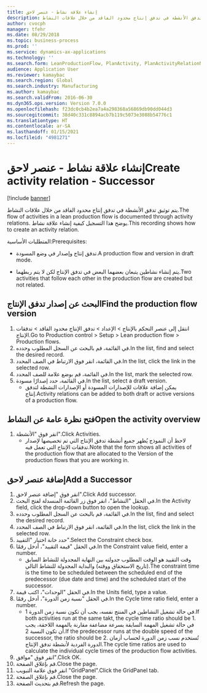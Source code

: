 ```yaml
---
title: إنشاء علاقة نشاط - عنصر لاحق
description: يتم توثيق تدفق الأنشطة في تدفق إنتاج محدود الفاقد من خلال علاقات النشاط.
author: cvocph
manager: tfehr
ms.date: 08/29/2018
ms.topic: business-process
ms.prod: ''
ms.service: dynamics-ax-applications
ms.technology: ''
ms.search.form: LeanProductionFlow, PlanActivity, PlanActivityRelationNew, PlanActivityLookup, DefaultDashboard
audience: Application User
ms.reviewer: kamaybac
ms.search.region: Global
ms.search.industry: Manufacturing
ms.author: kamaybac
ms.search.validFrom: 2016-06-30
ms.dyn365.ops.version: Version 7.0.0
ms.openlocfilehash: f23dc0cb4b2ea7a4a298368a56869db90dd044d3
ms.sourcegitcommit: 38d40c331c8894acb7b119c5073e3088b54776c1
ms.translationtype: HT
ms.contentlocale: ar-SA
ms.lasthandoff: 01/15/2021
ms.locfileid: "4981271"
---
```

# <a name="create-activity-relation---successor"></a><span data-ttu-id="12a25-103">إنشاء علاقة نشاط - عنصر لاحق</span><span class="sxs-lookup"><span data-stu-id="12a25-103">Create activity relation - Successor</span></span>

[!include [banner](../../includes/banner.md)]

<span data-ttu-id="12a25-104">يتم توثيق تدفق الأنشطة في تدفق إنتاج محدود الفاقد من خلال علاقات النشاط.</span><span class="sxs-lookup"><span data-stu-id="12a25-104">The flow of activities in a lean production flow is documented through activity relations.</span></span> <span data-ttu-id="12a25-105">يوضح هذا التسجيل كيفية إنشاء علاقة نشاط.</span><span class="sxs-lookup"><span data-stu-id="12a25-105">This recording shows how to create an activity relation.</span></span>

<span data-ttu-id="12a25-106">المتطلبات الأساسية:</span><span class="sxs-lookup"><span data-stu-id="12a25-106">Prerequisites:</span></span>

- <span data-ttu-id="12a25-107">تدفق إنتاج وإصدار في وضع المسودة.</span><span class="sxs-lookup"><span data-stu-id="12a25-107">A production flow and version in draft mode.</span></span> 

- <span data-ttu-id="12a25-108">يتم إنشاء نشاطين يتبعان بعضهما البعض في تدفق الإنتاج لكن لا يتم ربطهما.</span><span class="sxs-lookup"><span data-stu-id="12a25-108">Two activities that follow each other in the production flow are created but not related.</span></span>


## <a name="find-the-production-flow-version"></a><span data-ttu-id="12a25-109">البحث عن إصدار تدفق الإنتاج</span><span class="sxs-lookup"><span data-stu-id="12a25-109">Find the production flow version</span></span> 
1. <span data-ttu-id="12a25-110">انتقل إلى عنصر التحكم بالإنتاج > الإعداد > تدفق الإنتاج محدود الفاقد > تدفقات الإنتاج.</span><span class="sxs-lookup"><span data-stu-id="12a25-110">Go to Production control > Setup > Lean production flow > Production flows.</span></span>
2. <span data-ttu-id="12a25-111">في القائمة، قم بالبحث عن السجل المطلوب وحدده.</span><span class="sxs-lookup"><span data-stu-id="12a25-111">In the list, find and select the desired record.</span></span>
3. <span data-ttu-id="12a25-112">في القائمة، انقر فوق الارتباط في الصف المحدد.</span><span class="sxs-lookup"><span data-stu-id="12a25-112">In the list, click the link in the selected row.</span></span>
4. <span data-ttu-id="12a25-113">في القائمة، قم بوضع علامة للصف المحدد.</span><span class="sxs-lookup"><span data-stu-id="12a25-113">In the list, mark the selected row.</span></span>
5. <span data-ttu-id="12a25-114">في القائمة، حدد إصدارًا مسودة.</span><span class="sxs-lookup"><span data-stu-id="12a25-114">In the list, select a draft version.</span></span>
    * <span data-ttu-id="12a25-115">يمكن إضافة علاقات للإصدارات المسودة أو الإصدارات النشطة لتدفق إنتاج.</span><span class="sxs-lookup"><span data-stu-id="12a25-115">Activity relations can be added to both draft or active versions of a production flow.</span></span>  

## <a name="open-the-activity-overview"></a><span data-ttu-id="12a25-116">فتح نظرة عامة عن النشاط</span><span class="sxs-lookup"><span data-stu-id="12a25-116">Open the activity overview</span></span>
1. <span data-ttu-id="12a25-117">انقر فوق "الأنشطة".</span><span class="sxs-lookup"><span data-stu-id="12a25-117">Click Activities.</span></span>
    * <span data-ttu-id="12a25-118">لاحظ أن النموذج يُظهر جميع أنشطة تدفق الإنتاج التي تم تخصيصها لإصدار تدفقات الإنتاج التي تعمل فيه.</span><span class="sxs-lookup"><span data-stu-id="12a25-118">Note that the form shows all activities of the production flow that are allocated to the Version of the production flows that you are working in.</span></span>  

## <a name="add-a-successor"></a><span data-ttu-id="12a25-119">إضافة عنصر لاحق</span><span class="sxs-lookup"><span data-stu-id="12a25-119">Add a Successor</span></span>
1. <span data-ttu-id="12a25-120">انقر فوق "إضافة عنصر لاحق".</span><span class="sxs-lookup"><span data-stu-id="12a25-120">Click Add successor.</span></span>
2. <span data-ttu-id="12a25-121">في الحقل "النشاط"، انقر فوق زر القائمة المنسدلة لفتح البحث.</span><span class="sxs-lookup"><span data-stu-id="12a25-121">In the Activity field, click the drop-down button to open the lookup.</span></span>
3. <span data-ttu-id="12a25-122">في القائمة، قم بالبحث عن السجل المطلوب وحدده.</span><span class="sxs-lookup"><span data-stu-id="12a25-122">In the list, find and select the desired record.</span></span>
4. <span data-ttu-id="12a25-123">في القائمة، انقر فوق الارتباط في الصف المحدد.</span><span class="sxs-lookup"><span data-stu-id="12a25-123">In the list, click the link in the selected row.</span></span>
5. <span data-ttu-id="12a25-124">حدد خانة اختيار "التقييد".</span><span class="sxs-lookup"><span data-stu-id="12a25-124">Select the Constraint check box.</span></span>
6. <span data-ttu-id="12a25-125">في الحقل "قيمة التقييد"، أدخل رقمًا.</span><span class="sxs-lookup"><span data-stu-id="12a25-125">In the Constraint value field, enter a number.</span></span>
    * <span data-ttu-id="12a25-126">وقت التقييد هو الوقت المطلوب جدولته بين النهاية المجدولة للنشاط السابق (تاريخ الاستحقاق ووقته) والبداية المجدولة للنشاط التالي.</span><span class="sxs-lookup"><span data-stu-id="12a25-126">The constraint time is the time to be scheduled between the scheduled end of the predecessor (due date and time) and the scheduled start of the successor.</span></span>  
7. <span data-ttu-id="12a25-127">في الحقل "الوحدات"، اكتب قيمة.</span><span class="sxs-lookup"><span data-stu-id="12a25-127">In the Units field, type a value.</span></span>
8. <span data-ttu-id="12a25-128">في الحقل "نسبة زمن الدورة"، أدخل رقمًا.</span><span class="sxs-lookup"><span data-stu-id="12a25-128">In the Cycle time ratio field, enter a number.</span></span>
    * <span data-ttu-id="12a25-129">في حالة تشغيل النشاطين في المنتج نفسه، يجب أن تكون نسبة زمن الدورة 1.</span><span class="sxs-lookup"><span data-stu-id="12a25-129">If both activities run at the same takt, the cycle time ratio should be 1.</span></span> <span data-ttu-id="12a25-130">في حالة تشغيل المهمة السابقة بسرعة مضاعفة مقارنة بالمهمة اللاحقة، يجب أن تكون النسبة 2.</span><span class="sxs-lookup"><span data-stu-id="12a25-130">If the predecessor runs at the double speed of the successor, the ratio should be 2.</span></span>   <span data-ttu-id="12a25-131">تُستخدم نسب زمن الدورة لحساب أزمان الدورة الفردية لأنشطة تدفق الإنتاج.</span><span class="sxs-lookup"><span data-stu-id="12a25-131">The cycle time ratios are used to calculate the individual cycle times of the production flow activities.</span></span>  
9. <span data-ttu-id="12a25-132">انقر فوق "موافق".</span><span class="sxs-lookup"><span data-stu-id="12a25-132">Click OK.</span></span>
10. <span data-ttu-id="12a25-133">قم بإغلاق الصفحة.</span><span class="sxs-lookup"><span data-stu-id="12a25-133">Close the page.</span></span>
11. <span data-ttu-id="12a25-134">انقر فوق علامة التبويب "GridPanel".</span><span class="sxs-lookup"><span data-stu-id="12a25-134">Click the GridPanel tab.</span></span>
12. <span data-ttu-id="12a25-135">قم بإغلاق الصفحة.</span><span class="sxs-lookup"><span data-stu-id="12a25-135">Close the page.</span></span>
13. <span data-ttu-id="12a25-136">قم بتحديث الصفحة.</span><span class="sxs-lookup"><span data-stu-id="12a25-136">Refresh the page.</span></span>

